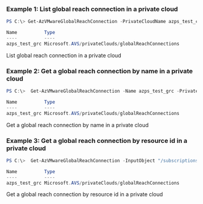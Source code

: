### Example 1: List global reach connection in a private cloud
```powershell
PS C:\> Get-AzVMwareGlobalReachConnection -PrivateCloudName azps_test_cloud -ResourceGroupName azps_test_group

Name          Type
----          ----
azps_test_grc Microsoft.AVS/privateClouds/globalReachConnections
```

List global reach connection in a private cloud

### Example 2: Get a global reach connection by name in a private cloud
```powershell
PS C:\>  Get-AzVMwareGlobalReachConnection -Name azps_test_grc -PrivateCloudName azps_test_cloud -ResourceGroupName azps_test_group

Name          Type
----          ----
azps_test_grc Microsoft.AVS/privateClouds/globalReachConnections
```

Get a global reach connection by name in a private cloud

### Example 3: Get a global reach connection by resource id in a private cloud
```powershell
PS C:\>  Get-AzVMwareGlobalReachConnection -InputObject "/subscriptions/xxxxxxxx-xxxx-xxxx-xxxx-xxxxxxxxxxxx/resourceGroups/azps_test_group/providers/Microsoft.AVS/privateClouds/azps_test_cloud/globalReachConnections/azps_test_grc"

Name          Type
----          ----
azps_test_grc Microsoft.AVS/privateClouds/globalReachConnections
```

Get a global reach connection by resource id in a private cloud